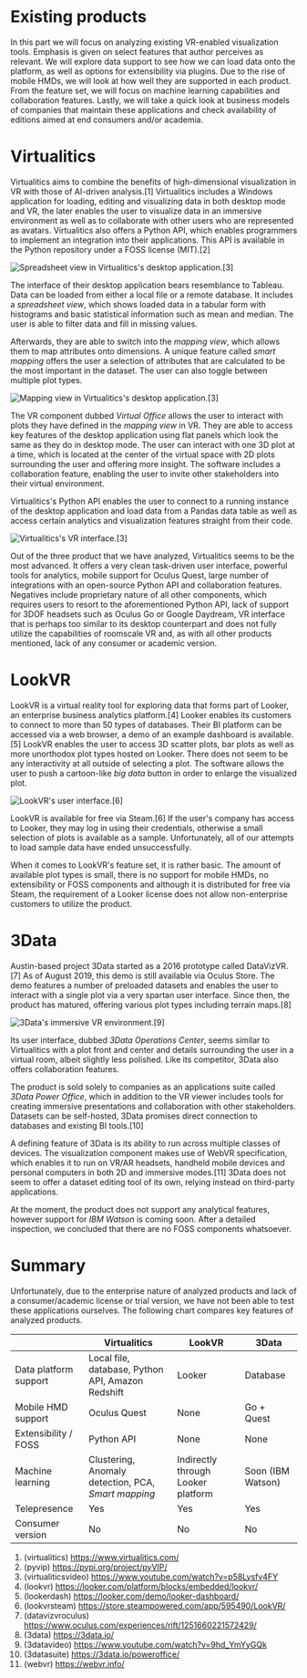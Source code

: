 # Existing products

In this part we will focus on analyzing existing VR-enabled visualization tools. Emphasis is given on select features that author perceives as relevant. We will explore data support to see how we can load data onto the platform, as well as options for extensibility via plugins. Due to the rise of mobile HMDs, we will look at how well they are supported in each product. From the feature set, we will focus on machine learning capabilities and collaboration features. Lastly, we will take a quick look at business models of companies that maintain these applications and check availability of editions aimed at end consumers and/or academia.

# Virtualitics

Virtualitics aims to combine the benefits of high-dimensional visualization in VR with those of AI-driven analysis.[1] Virtualitics includes a Windows application for loading, editing and visualizing data in both desktop mode and VR, the later enables the user to visualize data in an immersive environment as well as to collaborate with other users who are represented as avatars. Virtualitics also offers a Python API, which enables programmers to implement an integration into their applications. This API is available in the Python repository under a FOSS license (MIT).[2]

![Spreadsheet view in Virtualitics's desktop application.](images/virtualitics_spreadsheet.png)[3]

The interface of their desktop application bears resemblance to Tableau. Data can be loaded from either a local file or a remote database. It includes a *spreadsheet view*, which shows loaded data in a tabular form with histograms and basic statistical information such as mean and median. The user is able to filter data and fill in missing values.

Afterwards, they are able to switch into the *mapping view*, which allows them to map attributes onto dimensions. A unique feature called *smart mapping* offers the user a selection of attributes that are calculated to be the most important in the dataset. The user can also toggle between multiple plot types.

![Mapping view in Virtualitics's desktop application.](images/virtualitics_mapping.png)[3]

The VR component dubbed *Virtual Office* allows the user to interact with plots they have defined in the *mapping view* in VR. They are able to access key features of the desktop application using flat panels which look the same as they do in desktop mode. The user can interact with one 3D plot at a time, which is located at the center of the virtual space with 2D plots surrounding the user and offering more insight. The software includes a collaboration feature, enabling the user to invite other stakeholders into their virtual environment.

Virtualitics's Python API enables the user to connect to a running instance of the desktop application and load data from a Pandas data table as well as access certain analytics and visualization features straight from their code.

![Virtualitics's VR interface.](images/virtualitics_vr.png)[3]

Out of the three product that we have analyzed, Virtualitics seems to be the most advanced. It offers a very clean task-driven user interface, powerful tools for analytics, mobile support for Oculus Quest, large number of integrations with an open-source Python API and collaboration features. Negatives include proprietary nature of all other components, which requires users to resort to the aforementioned Python API, lack of support for 3DOF headsets such as Oculus Go or Google Daydream, VR interface that is perhaps too similar to its desktop counterpart and does not fully utilize the capabilities of roomscale VR and, as with all other products mentioned, lack of any consumer or academic version.

# LookVR

LookVR is a virtual reality tool for exploring data that forms part of Looker, an enterprise business analytics platform.[4] Looker enables its customers to connect to more than 50 types of databases. Their BI platform can be accessed via a web browser, a demo of an example dashboard is available.[5] LookVR enables the user to access 3D scatter plots, bar plots as well as more unorthodox plot types hosted on Looker. There does not seem to be any interactivity at all outside of selecting a plot. The software allows the user to push a cartoon-like *big data* button in order to enlarge the visualized plot.

![LookVR's user interface.](images/lookvr.png)[6]

LookVR is available for free via Steam.[6] If the user's company has access to Looker, they may log in using their credentials, otherwise a small selection of plots is available as a sample. Unfortunately, all of our attempts to load sample data have ended unsuccessfully.

When it comes to LookVR's feature set, it is rather basic. The amount of available plot types is small, there is no support for mobile HMDs, no extensibility or FOSS components and although it is distributed for free via Steam, the requirement of a Looker license does not allow non-enterprise customers to utilize the product.

# 3Data

Austin-based project 3Data started as a 2016 prototype called DataVizVR.[7] As of August 2019, this demo is still available via Oculus Store. The demo features a number of preloaded datasets and enables the user to interact with a single plot via a very spartan user interface. Since then, the product has matured, offering various plot types including terrain maps.[8]

![3Data's immersive VR environment.](images/3data.png)[9]

Its user interface, dubbed *3Data Operations Center*, seems similar to Virtualitics with a plot front and center and details surrounding the user in a virtual room, albeit slightly less polished. Like its competitor, 3Data also offers collaboration features.

The product is sold solely to companies as an applications suite called *3Data Power Office*, which in addition to the VR viewer includes tools for creating immersive presentations and collaboration with other stakeholders. Datasets can be self-hosted, 3Data promises direct connection to databases and existing BI tools.[10]

A defining feature of 3Data is its ability to run across multiple classes of devices. The visualization component makes use of WebVR specification, which enables it to run on VR/AR headsets, handheld mobile devices and personal computers in both 2D and immersive modes.[11] 3Data does not seem to offer a dataset editing tool of its own, relying instead on third-party applications.

At the moment, the product does not support any analytical features, however support for *IBM Watson* is coming soon. After a detailed inspection, we concluded that there are no FOSS components whatsoever.

# Summary

Unfortunately, due to the enterprise nature of analyzed products and lack of a consumer/academic license or trial version, we have not been able to test these applications ourselves. The following chart compares key features of analyzed products.

| | Virtualitics | LookVR | 3Data |
|---|---|---|---|
| Data platform support | Local file, database, Python API, Amazon Redshift | Looker | Database |
| Mobile HMD support | Oculus Quest | None | Go + Quest |
| Extensibility / FOSS | Python API | None | None |
| Machine learning | Clustering, Anomaly detection, PCA, *Smart mapping* | Indirectly through Looker platform | Soon (IBM Watson) |
| Telepresence | Yes | Yes | Yes |
| Consumer version | No | No | No |

1. (virtualitics) https://www.virtualitics.com/
2. (pyvip) https://pypi.org/project/pyVIP/
3. (virtualiticsvideo) https://www.youtube.com/watch?v=p58Lysfv4FY
4. (lookvr) https://looker.com/platform/blocks/embedded/lookvr/
5. (lookerdash) https://looker.com/demo/looker-dashboard/
6. (lookvrsteam) https://store.steampowered.com/app/595490/LookVR/
7. (datavizvroculus) https://www.oculus.com/experiences/rift/1251660221572429/
8. (3data) https://3data.io/
9. (3datavideo) https://www.youtube.com/watch?v=9hd_YmYyGQk
10. (3datasuite) https://3data.io/poweroffice/
11. (webvr) https://webvr.info/